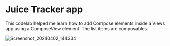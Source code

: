 Juice Tracker app
==================================

This codelab helped me learn how to add Compose elements inside a Views app using a ComposeView element. The list items are composables.

![Screenshot_20240402_144334](https://github.com/NickSidiropoulos/Juice-tracker-views-with-compose/assets/12250619/390bac24-fb36-4a38-85df-711772e96b9d)

